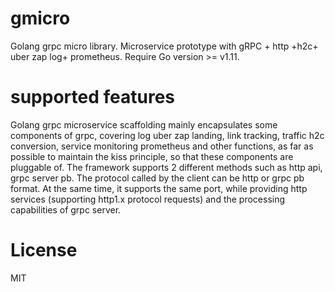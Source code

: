 # gmicro
  
  Golang grpc micro library.
  Microservice prototype with gRPC + http +h2c+ uber zap log+ prometheus.
  Require Go version >= v1.11.

# supported features

  Golang grpc microservice scaffolding mainly encapsulates some components of grpc, 
  covering log uber zap landing, link tracking, traffic h2c conversion, service monitoring prometheus and other functions, 
  as far as possible to maintain the kiss principle, so that these components are pluggable of. 
  The framework supports 2 different methods such as http api, grpc server pb. 
  The protocol called by the client can be http or grpc pb format. At the same time, 
  it supports the same port, while providing http services (supporting http1.x protocol requests) 
  and the processing capabilities of grpc server.

# License

  MIT
